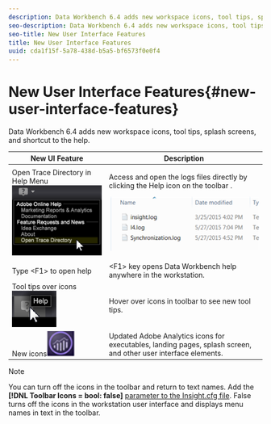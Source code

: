 ```yaml
---
description: Data Workbench 6.4 adds new workspace icons, tool tips, splash screens, and <F1> shortcut to the help.
seo-description: Data Workbench 6.4 adds new workspace icons, tool tips, splash screens, and <F1> shortcut to the help.
seo-title: New User Interface Features
title: New User Interface Features
uuid: cda1f15f-5a78-438d-b5a5-bf6573f0e0f4
---
```


# New User Interface Features{#new-user-interface-features}

Data Workbench 6.4 adds new workspace icons, tool tips, splash screens, and <F1> shortcut to the help.

<table id="table_106EE08B339548A6A8762F0D53BF5C22"> 
 <thead> 
  <tr> 
   <th colname="col1" class="entry"> New UI Feature </th> 
   <th colname="col2" class="entry"> Description </th> 
  </tr>
 </thead>
 <tbody> 
  <tr> 
   <td colname="col1">Open Trace Directory in Help Menu<img placement="break" id="image_B37C62D07B1D4CE8A6C93C3F74CCBCB3" src="assets/6_4_trace_dir.png" /> </td> 
   <td colname="col2"> <p>Access and open the logs files directly by clicking the Help icon on the toolbar . </p> <p style="text-align: center;"><img placement="break" id="image_91F184A832D243038E3287D5DD9F6066" src="assets/6_4_trace_log_files.png" /> </p> </td> 
  </tr> 
  <tr> 
   <td colname="col1"> Type &lt;F1&gt; to open help </td> 
   <td colname="col2"> &lt;F1&gt; key opens Data Workbench help anywhere in the workstation. </td> 
  </tr> 
  <tr> 
   <td colname="col1">Tool tips over icons<img placement="break" id="image_AE255518C9324EDB8199688A636E5665" src="assets/6_4_tooltips.png" /> </td> 
   <td colname="col2"> Hover over icons in toolbar to see new tool tips. </td> 
  </tr> 
  <tr> 
   <td colname="col1">New icons<img placement="break" id="image_3D705ED5E8224A6E8A41AAC8A9A88D9C" src="assets/6_4_exe_icon.png" /> </td> 
   <td colname="col2"> Updated Adobe Analytics icons for executables, landing pages, splash screen, and other user interface elements. </td> 
  </tr> 
 </tbody> 
</table>

<!-- <a id="section_423A8B42FB264CA6AE67AAAE451D31AE"></a> -->

>[!NOTE]
>
>You can turn off the icons in the toolbar and return to text names. Add the **[!DNL Toolbar Icons = bool: false]** [parameter to the Insight.cfg file](https://marketing.adobe.com/resources/help/en_US/insight/client/?f=c_insght_config_param). False turns off the icons in the workstation user interface and displays menu names in text in the toolbar.

